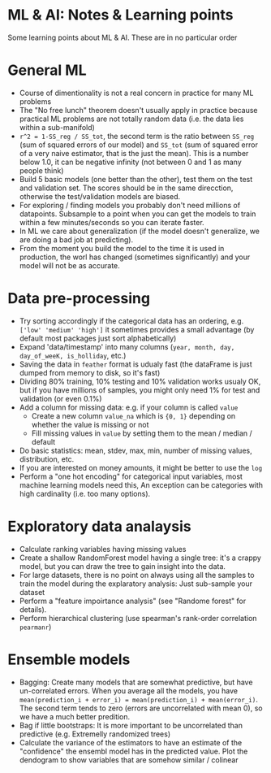 
# ML & AI: Notes & Learning points

Some learning points about ML & AI.
These are in no particular order


# General ML

- Course of dimentionality is not a real concern in practice for many ML problems
- The "No free lunch" theorem doesn't usually apply in practice because practical ML problems are not totally random data (i.e. the data lies within a sub-manifold)
- `r^2 = 1-SS_reg / SS_tot`, the second term is the ratio between `SS_reg` (sum of squared errors of our model) and `SS_tot` (sum of squared error of a very naive estimator, that is the just the mean). This is a number below 1.0, it can be negative infinity (not between 0 and 1 as many people think)
- Build 5 basic models (one better than the other), test them on the test and validation set. The scores should be in the same direcction, otherwise the test/validation models are biased.
- For exploring / finding models you probably don't need millions of datapoints. Subsample to a point when you can get the models to train within a few minutes/seconds so you can iterate faster.
- In ML we care about generalization (if the model doesn't generalize, we are doing a bad job at predicting).
- From the moment you build the model to the time it is used in production, the worl has changed (sometimes significantly) and your model will not be as accurate.

# Data pre-processing

- Try sorting accordingly if the categorical data has an ordering, e.g. `['low' 'medium' 'high']` it sometimes provides a small advantage (by default most packages just sort alphabetically)
- Expand 'data/timestamp' into many columns (`year, month, day, day_of_weeK, is_holliday`, etc.)
- Saving the data in `feather` format is udualy fast (the dataFrame is just dumped from memory to disk, so it's fast)
- Dividing 80% training, 10% testing and 10% validation works usualy OK, but if you have millions of samples, you might only need 1% for test and validation (or even 0.1%)
- Add a column for missing data: e.g. if your column is called `value`
    - Create a new column `value_na` which is `{0, 1}` depending on whether the value is missing or not
    - Fill missing values in `value` by setting them to the mean / median / default
- Do basic statistics: mean, stdev, max, min, number of missing values, distribution, etc.
- If you are interested on money amounts, it might be better to use the `log`
- Perform a "one hot encoding" for categorical input variables, most machine learning models need this, An exception can be categories with high cardinality (i.e. too many options).

# Exploratory data analaysis

- Calculate ranking variables having missing values
- Create a shallow RandomForest model having a single tree: it's a crappy model, but you can draw the tree to gain insight into the data.
- For large datasets, there is no point on always using all the samples to train the model during the explaratory analysis: Just sub-sample your dataset
- Perform a "feature impoirtance analysis" (see "Randome forest" for details).
- Perform hierarchical clustering (use spearman's rank-order correlation `pearmanr`)

# Ensemble models
- Bagging: Create many models that are somewhat predictive, but have un-correlated errors. When you average all the models, you have `mean(prediction_i + error_i) = mean(prediction_i) + mean(error_i)`. The second term tends to zero (errors are uncorrelated with mean 0), so we have a much better predition.
- Bag if little bootstraps: It is more important to be uncorrelated than predictive (e.g. Extremelly randomized trees)
- Calculate the variance of the estimators to have an estimate of the "confidence" the ensembl model has in the predicted value. Plot the dendogram to show variables that are somehow similar / colinear


